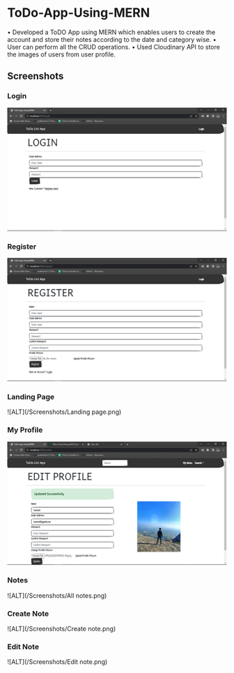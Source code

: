 # ToDo-App-Using-MERN
•	Developed a ToDO App using MERN which enables users to create the account and store their notes according to the date and category wise.
•	User can perform all the CRUD operations.
•	Used Cloudinary API to store the images of users from user profile.

## Screenshots

### Login 
![ALT](/Screenshots/Login.png)

### Register 
![ALT](/Screenshots/Register.png)

### Landing Page
![ALT](/Screenshots/Landing page.png)

### My Profile 
![ALT](/Screenshots/Profile.png)

### Notes 
![ALT](/Screenshots/All notes.png)

### Create Note
![ALT](/Screenshots/Create note.png)

### Edit Note
![ALT](/Screenshots/Edit note.png)
